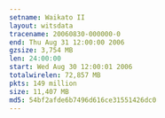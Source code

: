 ```yaml
---
setname: Waikato II
layout: witsdata
tracename: 20060830-000000-0
end: Thu Aug 31 12:00:00 2006
gzsize: 3,754 MB
len: 24:00:00
start: Wed Aug 30 12:00:01 2006
totalwirelen: 72,857 MB
pkts: 149 million
size: 11,407 MB
md5: 54bf2afde6b7496d616ce31551426dc0
---
```

